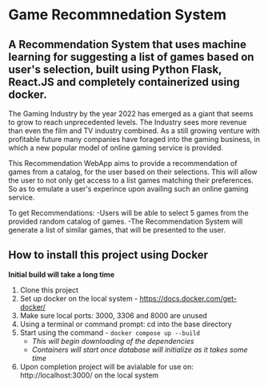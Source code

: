 # Game Recommnedation System

## A Recommendation System that uses machine learning for suggesting a list of games based on user's selection, built using Python Flask, React.JS and completely containerized using docker.

The Gaming Industry by the year 2022 has emerged as a giant that seems to grow to reach unprecedented levels.
The Industry sees more revenue than even the film and TV industry combined. As a still growing venture with profitable future many companies have foraged into the gaming business, in which a new popular model of online gaming service is provided.

This Recommendation WebApp aims to provide a recommendation of games from a catalog, for the user based on their selections. This will allow the user to not only get access to a list games matching their preferences. So as to emulate a user's experince upon availing such an online gaming service.

To get Recommendations:
-Users will be able to select 5 games from the provided random catalog of games.
-The Recommendation System will generate a list of similar games, that will be presented to the user.

## How to install this project using Docker

<strong>Initial build will take a long time</strong>

1. Clone this project
2. Set up docker on the local system - https://docs.docker.com/get-docker/
3. Make sure local ports: 3000, 3306 and 8000 are unused
4. Using a terminal or command prompt: cd into the base directory
5. Start using the command - `docker compose up --build`
   - <em>This will begin downloading of the dependencies</em>
   - <em>Containers will start once database will initialize as it takes some time</em>
6. Upon completion project will be avialable for use on: http://localhost:3000/ on the local system
